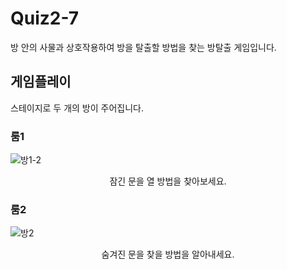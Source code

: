 # Quiz2-7
방 안의 사물과 상호작용하여 방을 탈출할 방법을 찾는 방탈출 게임입니다.
## 게임플레이
스테이지로 두 개의 방이 주어집니다. 
### 룸1
![방1-2](https://user-images.githubusercontent.com/50646109/132939504-ab957228-f1b7-44ef-88f7-79c8fd032f73.PNG)
<p align=center>잠긴 문을 열 방법을 찾아보세요.</p>

### 룸2
![방2](https://user-images.githubusercontent.com/50646109/132939541-49ddbeee-dd28-4a47-96f7-6aac015d4f02.PNG)
<p align=center>숨겨진 문을 찾을 방법을 알아내세요.</p>
